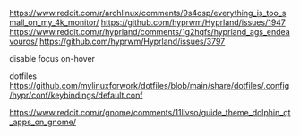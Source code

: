 https://www.reddit.com/r/archlinux/comments/9s4osp/everything_is_too_small_on_my_4k_monitor/
https://github.com/hyprwm/Hyprland/issues/1947
https://www.reddit.com/r/hyprland/comments/1g2hqfs/hyprland_ags_endeavouros/
https://github.com/hyprwm/Hyprland/issues/3797

disable focus on-hover

dotfiles
https://github.com/mylinuxforwork/dotfiles/blob/main/share/dotfiles/.config/hypr/conf/keybindings/default.conf


https://www.reddit.com/r/gnome/comments/11llvso/guide_theme_dolphin_qt_apps_on_gnome/